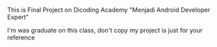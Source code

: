 This is Final Project on Dicoding Academy "Menjadi Android Developer Expert"

I'm was graduate on this class, don't copy my project is just for your reference

